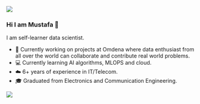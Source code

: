![](https://github.com/mustafagol/mustafagol/blob/cc9f1561e2470857ba2054cd73312b0432278b75/icons/Capa---Artigo-de-Blog--Data-Science-Tudo-o-que-voce%CC%82-precisa-saber-antes-de-iniciar-um-projeto.jpg)

### Hi I am Mustafa 👋

I am self-learner data scientist.

* 🔭 Currently working on projects at Omdena where data enthusiast from all over the world can collaborate and contribute real world problems.
* 💻 Currently learning AI algorithms, MLOPS and cloud.
* ☁️ 6+ years of experience in IT/Telecom.
* 🎓 Graduated from Electronics and Communication Engineering.

![](https://komarev.com/ghpvc/?username=mustafagol)

<!--
**mustafagol/mustafagol** is a ✨ _special_ ✨ repository because its `README.md` (this file) appears on your GitHub profile.

Here are some ideas to get you started:

- 🔭 I’m currently working on ...
- 🌱 I’m currently learning ...
- 👯 I’m looking to collaborate on ...
- 🤔 I’m looking for help with ...
- 💬 Ask me about ...
- 📫 How to reach me: ...
- 😄 Pronouns: ...
- ⚡ Fun fact: ...
-->
